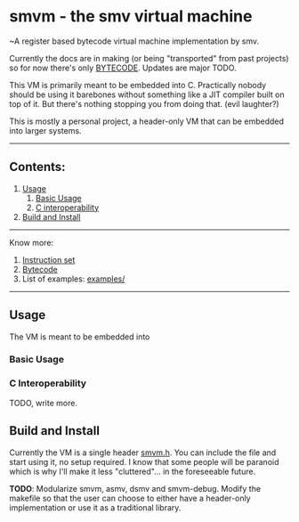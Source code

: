 # smvm - the smv virtual machine
~A register based bytecode virtual machine implementation by smv.

Currently the docs are in making (or being "transported" from past
projects) so for now there's only [BYTECODE](./docs/BYTECODE.md). Updates
are major TODO.

This VM is primarily meant to be embedded into C. Practically nobody should be
using it barebones without something like a JIT compiler built on top of it.
But there's nothing stopping you from doing that. (evil laughter?)

This is mostly a personal project, a header-only VM that can be embedded into
larger systems.

---

## Contents:
1. [Usage](#usage)
    1. [Basic Usage](#basic-usage)
    2. [C interoperability](#c-interoperability)
2. [Build and Install](#build-and-install)

---

Know more:
1. [Instruction set](./INSTRUCTIONSET.md)
2. [Bytecode](./BYTECODE.md)
3. List of examples: [examples/](/examples/)

---

## Usage
The VM is meant to be embedded into 

### Basic Usage
### C Interoperability
TODO, write more.

## Build and Install
Currently the VM is a single header [smvm.h](/smvm.h). You can include the
file and start using it, no setup required. I know that some people will be
paranoid which is why I'll make it less "cluttered"... in the foreseeable
future.

**TODO**: Modularize smvm, asmv, dsmv and smvm-debug. Modify the makefile so
that the user can choose to either have a header-only implementation or use it
as a traditional library.
